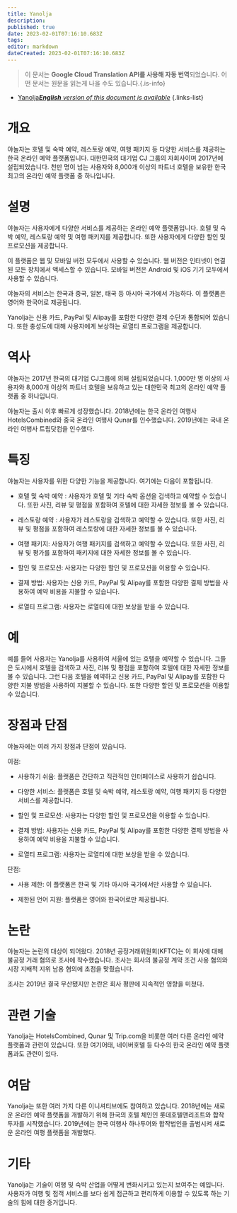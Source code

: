 ```yaml
---
title: Yanolja
description: 
published: true
date: 2023-02-01T07:16:10.683Z
tags: 
editor: markdown
dateCreated: 2023-02-01T07:16:10.683Z
---
```


> 이 문서는 **Google Cloud Translation API를 사용해 자동 번역**되었습니다.
어떤 문서는 원문을 읽는게 나을 수도 있습니다.{.is-info}

- [Yanolja***English** version of this document is available*](/en/Knowledge-base/Dictionary/yanolja)
{.links-list}

# 개요
야놀자는 호텔 및 숙박 예약, 레스토랑 예약, 여행 패키지 등 다양한 서비스를 제공하는 한국 온라인 예약 플랫폼입니다. 대한민국의 대기업 CJ 그룹의 자회사이며 2017년에 설립되었습니다. 천만 명이 넘는 사용자와 8,000개 이상의 파트너 호텔을 보유한 한국 최고의 온라인 예약 플랫폼 중 하나입니다.

# 설명
야놀자는 사용자에게 다양한 서비스를 제공하는 온라인 예약 플랫폼입니다. 호텔 및 숙박 예약, 레스토랑 예약 및 여행 패키지를 제공합니다. 또한 사용자에게 다양한 할인 및 프로모션을 제공합니다.

이 플랫폼은 웹 및 모바일 버전 모두에서 사용할 수 있습니다. 웹 버전은 인터넷이 연결된 모든 장치에서 액세스할 수 있습니다. 모바일 버전은 Android 및 iOS 기기 모두에서 사용할 수 있습니다.

야놀자의 서비스는 한국과 중국, 일본, 태국 등 아시아 국가에서 가능하다. 이 플랫폼은 영어와 한국어로 제공됩니다.

Yanolja는 신용 카드, PayPal 및 Alipay를 포함한 다양한 결제 수단과 통합되어 있습니다. 또한 충성도에 대해 사용자에게 보상하는 로열티 프로그램을 제공합니다.

# 역사
야놀자는 2017년 한국의 대기업 CJ그룹에 의해 설립되었습니다. 1,000만 명 이상의 사용자와 8,000개 이상의 파트너 호텔을 보유하고 있는 대한민국 최고의 온라인 예약 플랫폼 중 하나입니다.

야놀자는 출시 이후 빠르게 성장했습니다. 2018년에는 한국 온라인 여행사 HotelsCombined와 중국 온라인 여행사 Qunar를 인수했습니다. 2019년에는 국내 온라인 여행사 트립닷컴을 인수했다.

# 특징
야놀자는 사용자를 위한 다양한 기능을 제공합니다. 여기에는 다음이 포함됩니다.

- 호텔 및 숙박 예약 : 사용자가 호텔 및 기타 숙박 옵션을 검색하고 예약할 수 있습니다. 또한 사진, 리뷰 및 평점을 포함하여 호텔에 대한 자세한 정보를 볼 수 있습니다.

- 레스토랑 예약 : 사용자가 레스토랑을 검색하고 예약할 수 있습니다. 또한 사진, 리뷰 및 평점을 포함하여 레스토랑에 대한 자세한 정보를 볼 수 있습니다.

- 여행 패키지: 사용자가 여행 패키지를 검색하고 예약할 수 있습니다. 또한 사진, 리뷰 및 평가를 포함하여 패키지에 대한 자세한 정보를 볼 수 있습니다.

- 할인 및 프로모션: 사용자는 다양한 할인 및 프로모션을 이용할 수 있습니다.

- 결제 방법: 사용자는 신용 카드, PayPal 및 Alipay를 포함한 다양한 결제 방법을 사용하여 예약 비용을 지불할 수 있습니다.

- 로열티 프로그램: 사용자는 로열티에 대한 보상을 받을 수 있습니다.

# 예
예를 들어 사용자는 Yanolja를 사용하여 서울에 있는 호텔을 예약할 수 있습니다. 그들은 도시에서 호텔을 검색하고 사진, 리뷰 및 평점을 포함하여 호텔에 대한 자세한 정보를 볼 수 있습니다. 그런 다음 호텔을 예약하고 신용 카드, PayPal 및 Alipay를 포함한 다양한 지불 방법을 사용하여 지불할 수 있습니다. 또한 다양한 할인 및 프로모션을 이용할 수 있습니다.

# 장점과 단점
야놀자에는 여러 가지 장점과 단점이 있습니다.

이점:

- 사용하기 쉬움: 플랫폼은 간단하고 직관적인 인터페이스로 사용하기 쉽습니다.

- 다양한 서비스: 플랫폼은 호텔 및 숙박 예약, 레스토랑 예약, 여행 패키지 등 다양한 서비스를 제공합니다.

- 할인 및 프로모션: 사용자는 다양한 할인 및 프로모션을 이용할 수 있습니다.

- 결제 방법: 사용자는 신용 카드, PayPal 및 Alipay를 포함한 다양한 결제 방법을 사용하여 예약 비용을 지불할 수 있습니다.

- 로열티 프로그램: 사용자는 로열티에 대한 보상을 받을 수 있습니다.

단점:

- 사용 제한: 이 플랫폼은 한국 및 기타 아시아 국가에서만 사용할 수 있습니다.

- 제한된 언어 지원: 플랫폼은 영어와 한국어로만 제공됩니다.

# 논란
야놀자는 논란의 대상이 되어왔다. 2018년 공정거래위원회(KFTC)는 이 회사에 대해 불공정 거래 혐의로 조사에 착수했습니다. 조사는 회사의 불공정 계약 조건 사용 혐의와 시장 지배적 지위 남용 혐의에 초점을 맞췄습니다.

조사는 2019년 결국 무산됐지만 논란은 회사 평판에 지속적인 영향을 미쳤다.

# 관련 기술
Yanolja는 HotelsCombined, Qunar 및 Trip.com을 비롯한 여러 다른 온라인 예약 플랫폼과 관련이 있습니다. 또한 여기어태, 네이버호텔 등 다수의 한국 온라인 예약 플랫폼과도 관련이 있다.

# 여담
Yanolja는 또한 여러 가지 다른 이니셔티브에도 참여하고 있습니다. 2018년에는 새로운 온라인 예약 플랫폼을 개발하기 위해 한국의 호텔 체인인 롯데호텔앤리조트와 합작 투자를 시작했습니다. 2019년에는 한국 여행사 하나투어와 합작법인을 출범시켜 새로운 온라인 여행 플랫폼을 개발했다.

# 기타
Yanolja는 기술이 여행 및 숙박 산업을 어떻게 변화시키고 있는지 보여주는 예입니다. 사용자가 여행 및 접객 서비스를 보다 쉽게 접근하고 편리하게 이용할 수 있도록 하는 기술의 힘에 대한 증거입니다.